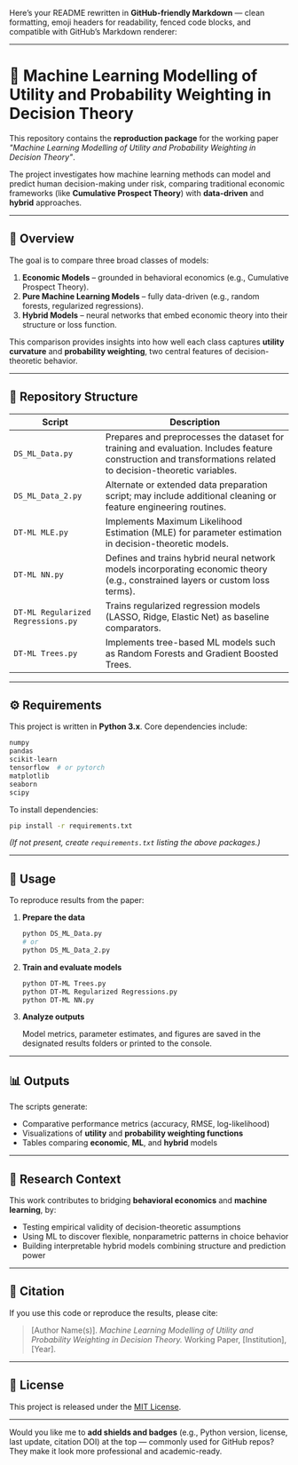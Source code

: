 Here’s your README rewritten in **GitHub-friendly Markdown** — clean formatting, emoji headers for readability, fenced code blocks, and compatible with GitHub’s Markdown renderer:

---

# 🧠 Machine Learning Modelling of Utility and Probability Weighting in Decision Theory

This repository contains the **reproduction package** for the working paper *"Machine Learning Modelling of Utility and Probability Weighting in Decision Theory"*.

The project investigates how machine learning methods can model and predict human decision-making under risk, comparing traditional economic frameworks (like **Cumulative Prospect Theory**) with **data-driven** and **hybrid** approaches.

---

## 📘 Overview

The goal is to compare three broad classes of models:

1. **Economic Models** – grounded in behavioral economics (e.g., Cumulative Prospect Theory).
2. **Pure Machine Learning Models** – fully data-driven (e.g., random forests, regularized regressions).
3. **Hybrid Models** – neural networks that embed economic theory into their structure or loss function.

This comparison provides insights into how well each class captures **utility curvature** and **probability weighting**, two central features of decision-theoretic behavior.

---

## 📁 Repository Structure

| Script                             | Description                                                                                                                                                   |
| ---------------------------------- | ------------------------------------------------------------------------------------------------------------------------------------------------------------- |
| `DS_ML_Data.py`                    | Prepares and preprocesses the dataset for training and evaluation. Includes feature construction and transformations related to decision-theoretic variables. |
| `DS_ML_Data_2.py`                  | Alternate or extended data preparation script; may include additional cleaning or feature engineering routines.                                               |
| `DT-ML MLE.py`                     | Implements Maximum Likelihood Estimation (MLE) for parameter estimation in decision-theoretic models.                                                         |
| `DT-ML NN.py`                      | Defines and trains hybrid neural network models incorporating economic theory (e.g., constrained layers or custom loss terms).                                |
| `DT-ML Regularized Regressions.py` | Trains regularized regression models (LASSO, Ridge, Elastic Net) as baseline comparators.                                                                     |
| `DT-ML Trees.py`                   | Implements tree-based ML models such as Random Forests and Gradient Boosted Trees.                                                                            |

---

## ⚙️ Requirements

This project is written in **Python 3.x**.
Core dependencies include:

```bash
numpy
pandas
scikit-learn
tensorflow  # or pytorch
matplotlib
seaborn
scipy
```

To install dependencies:

```bash
pip install -r requirements.txt
```

*(If not present, create `requirements.txt` listing the above packages.)*

---

## 🚀 Usage

To reproduce results from the paper:

1. **Prepare the data**

   ```bash
   python DS_ML_Data.py
   # or
   python DS_ML_Data_2.py
   ```

2. **Train and evaluate models**

   ```bash
   python DT-ML Trees.py
   python DT-ML Regularized Regressions.py
   python DT-ML NN.py
   ```

3. **Analyze outputs**

   Model metrics, parameter estimates, and figures are saved in the designated results folders or printed to the console.

---

## 📊 Outputs

The scripts generate:

* Comparative performance metrics (accuracy, RMSE, log-likelihood)
* Visualizations of **utility** and **probability weighting functions**
* Tables comparing **economic**, **ML**, and **hybrid** models

---

## 🧩 Research Context

This work contributes to bridging **behavioral economics** and **machine learning**, by:

* Testing empirical validity of decision-theoretic assumptions
* Using ML to discover flexible, nonparametric patterns in choice behavior
* Building interpretable hybrid models combining structure and prediction power

---

## 📄 Citation

If you use this code or reproduce the results, please cite:

> [Author Name(s)]. *Machine Learning Modelling of Utility and Probability Weighting in Decision Theory.* Working Paper, [Institution], [Year].

---

## 🪪 License

This project is released under the [MIT License](LICENSE).

---

Would you like me to **add shields and badges** (e.g., Python version, license, last update, citation DOI) at the top — commonly used for GitHub repos? They make it look more professional and academic-ready.

